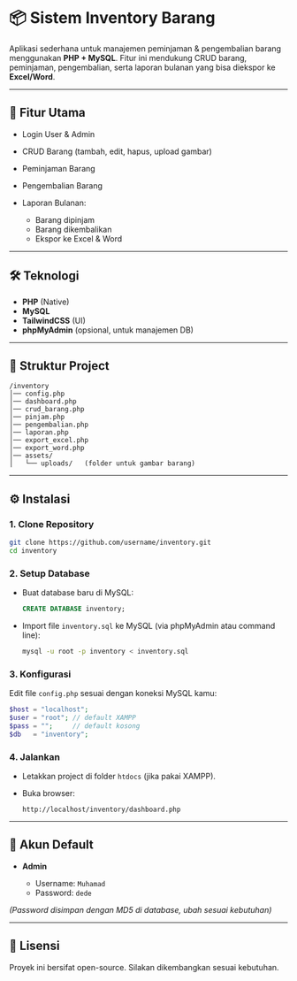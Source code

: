 # 📦 Sistem Inventory Barang

Aplikasi sederhana untuk manajemen peminjaman & pengembalian barang menggunakan **PHP + MySQL**.
Fitur ini mendukung CRUD barang, peminjaman, pengembalian, serta laporan bulanan yang bisa diekspor ke **Excel/Word**.

---

## 🚀 Fitur Utama

* Login User & Admin
* CRUD Barang (tambah, edit, hapus, upload gambar)
* Peminjaman Barang
* Pengembalian Barang
* Laporan Bulanan:

  * Barang dipinjam
  * Barang dikembalikan
  * Ekspor ke Excel & Word

---

## 🛠️ Teknologi

* **PHP** (Native)
* **MySQL**
* **TailwindCSS** (UI)
* **phpMyAdmin** (opsional, untuk manajemen DB)

---

## 📂 Struktur Project

```
/inventory
│── config.php
│── dashboard.php
│── crud_barang.php
│── pinjam.php
│── pengembalian.php
│── laporan.php
│── export_excel.php
│── export_word.php
│── assets/
│   └── uploads/   (folder untuk gambar barang)
```

---

## ⚙️ Instalasi

### 1. Clone Repository

```bash
git clone https://github.com/username/inventory.git
cd inventory
```

### 2. Setup Database

* Buat database baru di MySQL:

  ```sql
  CREATE DATABASE inventory;
  ```
* Import file `inventory.sql` ke MySQL (via phpMyAdmin atau command line):

  ```bash
  mysql -u root -p inventory < inventory.sql
  ```

### 3. Konfigurasi

Edit file `config.php` sesuai dengan koneksi MySQL kamu:

```php
$host = "localhost";
$user = "root"; // default XAMPP
$pass = "";     // default kosong
$db   = "inventory";
```

### 4. Jalankan

* Letakkan project di folder `htdocs` (jika pakai XAMPP).
* Buka browser:

  ```
  http://localhost/inventory/dashboard.php
  ```

---

## 🔑 Akun Default

* **Admin**

  * Username: `Muhamad`
  * Password: `dede`

*(Password disimpan dengan MD5 di database, ubah sesuai kebutuhan)*

---

## 📜 Lisensi

Proyek ini bersifat open-source. Silakan dikembangkan sesuai kebutuhan.
